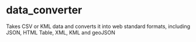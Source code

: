 data_converter
==============

Takes CSV or KML data and converts it into web standard formats, including JSON, HTML Table, XML, KML and geoJSON
